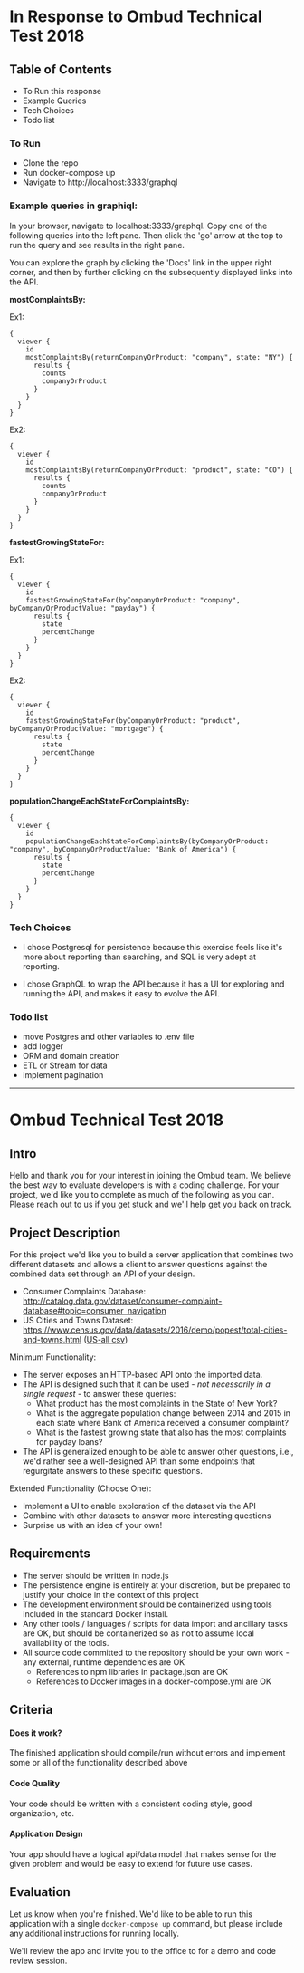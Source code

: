 # In Response to Ombud Technical Test 2018 

## Table of Contents
* To Run this response
* Example Queries
* Tech Choices
* Todo list

### To Run
* Clone the repo
* Run docker-compose up
* Navigate to http://localhost:3333/graphql

### Example queries in graphiql:
In your browser, navigate to localhost:3333/graphql. Copy one of the following queries into the left pane. Then click the 'go' arrow at the top to run the query and see results in the right pane.

You can explore the graph by clicking the 'Docs' link in the upper right corner, and then by further clicking on the subsequently displayed links into the API.

**mostComplaintsBy:**

Ex1:
```
{
  viewer {
    id
    mostComplaintsBy(returnCompanyOrProduct: "company", state: "NY") {
      results {
        counts
        companyOrProduct
      }
    }
  }
}
```

Ex2:
```
{
  viewer {
    id
    mostComplaintsBy(returnCompanyOrProduct: "product", state: "CO") {
      results {
        counts
        companyOrProduct
      }
    }
  }
}
```

**fastestGrowingStateFor:**

Ex1:
```
{
  viewer {
    id
    fastestGrowingStateFor(byCompanyOrProduct: "company", byCompanyOrProductValue: "payday") {
      results {
        state
        percentChange
      }
    }
  }
}
```

Ex2:
```
{
  viewer {
    id
    fastestGrowingStateFor(byCompanyOrProduct: "product", byCompanyOrProductValue: "mortgage") {
      results {
        state
        percentChange
      }
    }
  }
}
```

**populationChangeEachStateForComplaintsBy:**
```
{
  viewer {
    id
    populationChangeEachStateForComplaintsBy(byCompanyOrProduct: "company", byCompanyOrProductValue: "Bank of America") {
      results {
        state
        percentChange
      }
    }
  }
}
```

### Tech Choices
* I chose Postgresql for persistence because this exercise feels like it's more about reporting than searching, and SQL is very adept at reporting.

* I chose GraphQL to wrap the API because it has a UI for exploring and running the API, and makes it easy to evolve the API.

### Todo list
* move Postgres and other variables to .env file
* add logger
* ORM and domain creation
* ETL or Stream for data
* implement pagination

***

# Ombud Technical Test 2018

## Intro

Hello and thank you for your interest in joining the Ombud team. We believe the best way to evaluate developers is with a coding challenge. For your project, we'd like you to complete as much of the following as you can. Please reach out to us if you get stuck and we'll help get you back on track.

## Project Description

For this project we'd like you to build a server application that combines two different datasets and allows a client to answer questions against the combined data set through an API of your design.

* Consumer Complaints Database: http://catalog.data.gov/dataset/consumer-complaint-database#topic=consumer_navigation
* US Cities and Towns Dataset: https://www.census.gov/data/datasets/2016/demo/popest/total-cities-and-towns.html ([US-all csv](https://www2.census.gov/programs-surveys/popest/datasets/2010-2016/cities/totals/sub-est2016_all.csv))

Minimum Functionality:

* The server exposes an HTTP-based API onto the imported data.
* The API is designed such that it can be used - *not necessarily in a single request* - to answer these queries:
  - What product has the most complaints in the State of New York?
  - What is the aggregate population change between 2014 and 2015 in each state where Bank of America received a consumer complaint?
  - What is the fastest growing state that also has the most complaints for payday loans?
* The API is generalized enough to be able to answer other questions, i.e., we'd rather see a well-designed API than some endpoints that regurgitate answers to these specific questions.

Extended Functionality (Choose One):

* Implement a UI to enable exploration of the dataset via the API
* Combine with other datasets to answer more interesting questions
* Surprise us with an idea of your own!

## Requirements

* The server should be written in node.js
* The persistence engine is entirely at your discretion, but be prepared to justify your choice in the context of this project
* The development environment should be containerized using tools included in the standard Docker install.
* Any other tools / languages / scripts for data import and ancillary tasks are OK, but should be containerized so as not to assume local availability of the tools.
* All source code committed to the repository should be your own work - any external, runtime dependencies are OK
  - References to npm libraries in package.json are OK
  - References to Docker images in a docker-compose.yml are OK

## Criteria

#### Does it work?

The finished application should compile/run without errors and implement some or all of the functionality described above

#### Code Quality

Your code should be written with a consistent coding style, good organization, etc.

#### Application Design

Your app should have a logical api/data model that makes sense for the given problem and would be easy to extend for future use cases.

## Evaluation

Let us know when you're finished. We'd like to be able to run this application with a single ```docker-compose up``` command, but please include any additional instructions for running locally.

We'll review the app and invite you to the office to for a demo and code review session.
